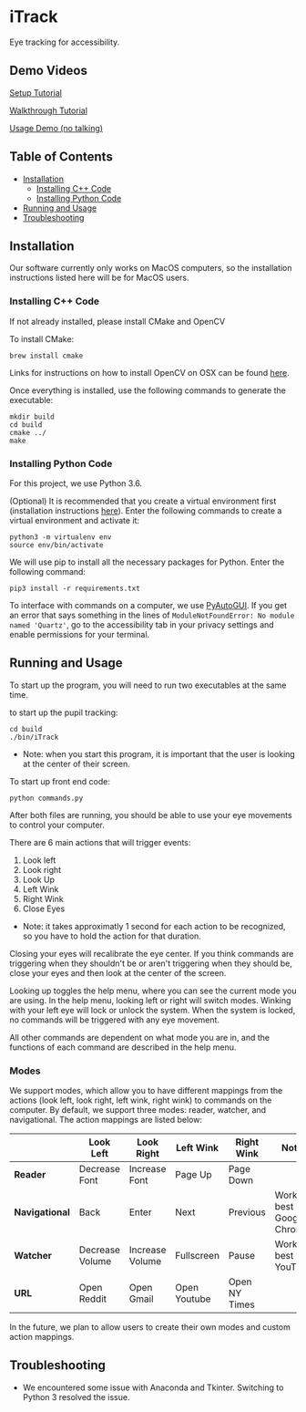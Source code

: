 # iTrack

Eye tracking for accessibility.

## Demo Videos

[Setup Tutorial](https://drive.google.com/open?id=1EwiEe1INtsU5r0KwHCujp7-T_bhfWiim)

[Walkthrough Tutorial](https://drive.google.com/open?id=1CjY-SZ2-PhIgjgNnKxEUALwUfRLTiOza)

[Usage Demo (no talking)](https://drive.google.com/open?id=1sY4h3UH0sLCuZa52cP-AxpiEmb73R2iX)

## Table of Contents
   * [Installation](#installation)
      * [Installing C++ Code](#installing-c-code)
      * [Installing Python Code](#installing-python-code)
   * [Running and Usage](#running-and-usage)
   * [Troubleshooting](#troubleshooting)

## Installation

Our software currently only works on MacOS computers, so the installation instructions listed here will be for MacOS users.

### Installing C++ Code

If not already installed, please install CMake and OpenCV

To install CMake:
```
brew install cmake
```

Links for instructions on how to install OpenCV on OSX can be found [here](http://charliegerard.github.io/blog/Installing-OpenCV/).

Once everything is installed, use the following commands to generate the executable:
```
mkdir build
cd build
cmake ../
make
```

### Installing Python Code

For this project, we use Python 3.6.

(Optional) It is recommended that you create a virtual environment first (installation instructions [here](https://packaging.python.org/guides/installing-using-pip-and-virtualenv/)). Enter the following commands to create a virtual environment and activate it:
```
python3 -m virtualenv env
source env/bin/activate
```

We will use pip to install all the necessary packages for Python. Enter the following command:
```
pip3 install -r requirements.txt
```

To interface with commands on a computer, we use [PyAutoGUI](https://github.com/asweigart/pyautogui). If you get an error that says something in the lines of ```ModuleNotFoundError: No module named 'Quartz'```, go to the accessibility tab in your privacy settings and enable permissions for your terminal.

<!--- For Windows and Linux users, you can follow the installation instructions [here](https://pyautogui.readthedocs.io/en/latest/install.html). --->

## Running and Usage

To start up the program, you will need to run two executables at the same time.

to start up the pupil tracking:
```
cd build
./bin/iTrack
```
* Note: when you start this program, it is important that the user is looking at the center of their screen.

To start up front end code:
```
python commands.py
```

After both files are running, you should be able to use your eye movements to control your computer.

There are 6 main actions that will trigger events:
1. Look left
2. Look right
3. Look Up
4. Left Wink
5. Right Wink
6. Close Eyes
* Note: it takes approximatly 1 second for each action to be recognized, so you have to hold the action for that duration.

Closing your eyes will recalibrate the eye center. If you think commands are triggering when they shouldn't be or aren't triggering when they should be, close your eyes and then look at the center of the screen.

Looking up toggles the help menu, where you can see the current mode you are using. In the help menu, looking left or right will switch modes. Winking with your left eye will lock or unlock the system. When the system is locked, no commands will be triggered with any eye movement.

All other commands are dependent on what mode you are in, and the functions of each command are described in the help menu.

### Modes

We support modes, which allow you to have different mappings from the actions (look left, look right, left wink, right wink) to commands on the computer. By default, we support three modes: reader, watcher, and navigational. The action mappings are listed below:

| | Look Left | Look Right | Left Wink | Right Wink | Notes |
| - | - | - | - | - | - |
| **Reader** | Decrease Font | Increase Font | Page Up | Page Down | |
| **Navigational** | Back | Enter | Next | Previous | Works best with Google Chrome. |
| **Watcher** | Decrease Volume | Increase Volume | Fullscreen | Pause | Works best with YouTube. |
| **URL** | Open Reddit | Open Gmail | Open Youtube | Open NY Times | |

In the future, we plan to allow users to create their own modes and custom action mappings.

## Troubleshooting

- We encountered some issue with Anaconda and Tkinter. Switching to Python 3 resolved the issue.
